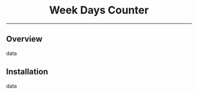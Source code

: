 <h1 style="display: flex; justify-content: center">Week Days Counter</h1>

---

## Overview

data

## Installation

data

